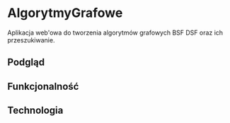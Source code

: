 # AlgorytmyGrafowe
Aplikacja web'owa do tworzenia algorytmów grafowych BSF DSF oraz ich przeszukiwanie.
## Podgląd

## Funkcjonalność

## Technologia
